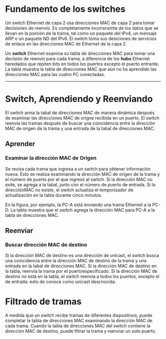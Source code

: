 # Fundamento de los switches

Un switch Ethernet de capa 2 usa direcciones MAC de capa 2 para tomar decisiones de reenvío. Es completamente inconsceinte de los datos que se llevan en la porción de la trama, tal como un paquete del IPv4, un mensaje ARP o un paquete ND del IPv6. El switch toma sus desiciones de servicios de enlace en las direcciones MAC de Ethernet de la capa 2.

Un **switch** Ethernet examina su tabla de direcciones MAC para tomar una decisión de reenvío para cada trama, a diferencia de los **hubs** Ethernet heredados que repiten bits en todos los puertos excepto el puerto entrante. La tabla muestra la tabla de direcciones MAC que aún no ha aprendido las direcciones MAC para las cuatro PC conectadas.

---

# Switch, Aprendiendo y Reenviando

El switch arma la tabal de direcciones MAC de manera dinámica después de examinar las direcciones MAC de origne recibida en un puerto. El switch reenvía las tramas después de buscar una coincidencia entre la dirección MAC de origen de la trama y una entrada de la tabal de direcciones MAC.

## Aprender

### Examinar la dirección MAC de Origen

Se revisa cada trama que ingresa a un switch para obtener información nueva. Esto se realiza examinando la dirección MAC de origen de la trama y el número de puerto por el que ingresó al switch. Si la dirección MAC no exite, se agrega a la tabal, junto con el número de puerto de entrada. Si la direcciónMAC no existe, el switch actualiza el temporizador de actualización en la tabla durante cinco minutos.

En la figura, por ejemplo, la PC-A está enviando una trama Ethernet a la PC-D. La tabla muestra que el switch agrega la dirección MAC para PC-A a la tabla de direcciones MAC.

## Reenviar

### Buscar dirección MAC de destino

Si la dirección MAC de destino es una dirección de unicast, el switch busca una coincidencia entre la dirección MAC de destino de la trama y una entrada en la tabal de direcciones MAC. Si la dirección MAC de destino en la tabla, reenvía la trama por el puertoespecíficado. Si la dirección MAC de destino no está en la tabla, el switch reenvía a todos los puertos, excepto el de entrada: esto de conoce como unicast descnocida.


# Filtrado de tramas

A medida que un switch recibe tramas de diferentes dispositivos, puede completar la tabla de direcciones MAC examinando la dirección MAC de cada trama. Cuando la tabla de direcciones MAC del switch contiene la dirección MAC de destino, puede filtrar la trama y reenviar un solo puerto.